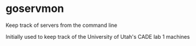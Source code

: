 # goservmon
Keep track of servers from the command line

Initially used to keep track of the University of Utah's CADE lab 1 machines

